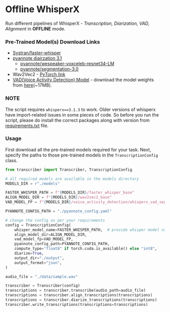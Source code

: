 # Offline WhisperX

Run different pipelines of WhisperX - _Transcription, Diarization, VAD, Alignment_ in **OFFLINE** mode.

### Pre-Trained Model(s) Download Links

- [Systran/faster-whisper](https://huggingface.co/Systran)
- [pyannote diairzation 3.1](https://huggingface.co/pyannote/speaker-diarization-3.1)
  - [pyannote/wespeaker-voxceleb-resnet34-LM](https://huggingface.co/pyannote/wespeaker-voxceleb-resnet34-LM)
  - [pyannote/segmentation-3.0](https://huggingface.co/pyannote/segmentation-3.0)
- Wav2Vec2 - [PyTorch link](https://download.pytorch.org/torchaudio/models/wav2vec2_fairseq_base_ls960_asr_ls960.pth)
- [VAD(Voice Activity Detection) Model](https://en.wikipedia.org/wiki/Voice_activity_detection) - download the model weights from [here](./assets/whisperx_vad_segmentation.bin)(~17MB).

### NOTE

The script requires `whisperx==3.1.3` to work. Older versions of whisperx have import-related issues in some pieces of code. So before you run the script, please do install the correct packages along with version from [requirements.txt](./requirements.txt) file.

### Usage

First download all the pre-trained models required for your task. Next, specify the paths to those pre-trained models in the `TranscriptionConfig` class.

```python
from transcriber import Transcriber, TranscriptionConfig

# all required models are available in the models directory
MODELS_DIR = r"./models"

FASTER_WHISPER_PATH = f"{MODELS_DIR}/faster_whisper_base"
ALIGN_MODEL_DIR = f"{MODELS_DIR}/wav2vec2_base"
VAD_MODEL_FP = f"{MODELS_DIR}/voice_activity_detection/whisperx_vad_segmentation.bin"

PYANNOTE_CONFIG_PATH = "./pyannote_config.yaml"

# change the config as per your requirements
config = TranscriptionConfig(
    whisper_model_name=FASTER_WHISPER_PATH,  # provide whisper model name or path
    align_model_dir=ALIGN_MODEL_DIR,
    vad_model_fp=VAD_MODEL_FP,
    pyannote_config_path=PYANNOTE_CONFIG_PATH,
    compute_type="float8" if torch.cuda.is_available() else "int8",
    diarize=True,
    output_dir="./output",
    output_format="json",
)

audio_file = "./data/sample.wav"

transcriber = Transcriber(config)
transcriptions = transcriber.transcribe(audio_path=audio_file)
transcriptions = transcriber.align_transcriptions(transcriptions)
transcriptions = transcriber.diarize_transcriptions(transcriptions)
transcriber.write_transcriptions(transcriptions=transcriptions)
```
